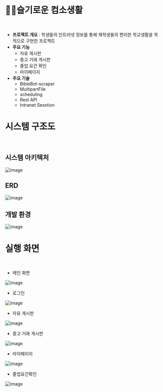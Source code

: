 # 👩‍💻슬기로운 컴소생활

<br>

- **프로젝트 개요** : 학생들의 인트라넷 정보를 통해 재학생들의 편리한 학교생활을 목적으로 구현한 프로젝트
- **주요 기능**
  - 자유 게시판
  - 중고 거래 게시판
  - 졸업 요건 확인
  - 마이페이지
- **주요 기술**
  - BibleBot-scraper
  - MultipartFile
  - scheduling
  - Rest API
  - Intranet Sesstion
  
# 시스템 구조도
<br>

## 시스템 아키텍처

![image](https://user-images.githubusercontent.com/84673536/219849711-eb73857f-158a-4c5f-a50e-f4c59457530f.png)

## ERD

![image](https://user-images.githubusercontent.com/84673536/219850064-0570826d-c9a8-43f9-abf3-5e8be06c4561.png)

## 개발 환경

![image](https://user-images.githubusercontent.com/84673536/219849939-1ef24d23-77f5-4a73-8701-1293dba181ef.png)


# 실행 화면
<br>

- 메인 화면

![image](https://user-images.githubusercontent.com/84673536/219850175-4ba0c6a3-7a3d-4038-9f4c-816eea7cdeff.png)


- 로그인

![image](https://user-images.githubusercontent.com/84673536/219850178-0d336db4-d296-49e9-9de8-c4eda99e40c0.png)


- 자유 게시판

![image](https://user-images.githubusercontent.com/84673536/219850180-db791621-cc55-4e9b-ad7f-ed98d967349d.png)


- 중고 거래 게시판

![image](https://user-images.githubusercontent.com/84673536/219850182-05220bf2-485f-4d42-92e5-428599e83f87.png)


- 마이페이지

![image](https://user-images.githubusercontent.com/84673536/219850615-f8c8343b-25fe-4a99-919d-49cb73876afc.png)

- 졸업요건확인

![image](https://user-images.githubusercontent.com/84673536/219850603-a1a1b480-8f95-4845-a95d-384d302fd6b4.png)


